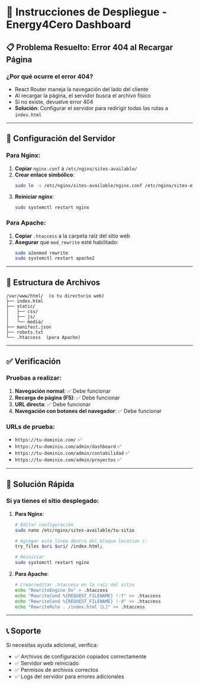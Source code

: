 # 🚀 Instrucciones de Despliegue - Energy4Cero Dashboard

## 📋 **Problema Resuelto: Error 404 al Recargar Página**

### **¿Por qué ocurre el error 404?**
- React Router maneja la navegación del lado del cliente
- Al recargar la página, el servidor busca el archivo físico
- Si no existe, devuelve error 404
- **Solución**: Configurar el servidor para redirigir todas las rutas a `index.html`

---

## 🔧 **Configuración del Servidor**

### **Para Nginx:**
1. **Copiar** `nginx.conf` a `/etc/nginx/sites-available/`
2. **Crear enlace simbólico**:
   ```bash
   sudo ln -s /etc/nginx/sites-available/nginx.conf /etc/nginx/sites-enabled/
   ```
3. **Reiniciar nginx**:
   ```bash
   sudo systemctl restart nginx
   ```

### **Para Apache:**
1. **Copiar** `.htaccess` a la carpeta raíz del sitio web
2. **Asegurar** que `mod_rewrite` esté habilitado:
   ```bash
   sudo a2enmod rewrite
   sudo systemctl restart apache2
   ```

---

## 📁 **Estructura de Archivos**

```
/var/www/html/  (o tu directorio web)
├── index.html
├── static/
│   ├── css/
│   ├── js/
│   └── media/
├── manifest.json
├── robots.txt
└── .htaccess  (para Apache)
```

---

## ✅ **Verificación**

### **Pruebas a realizar:**
1. **Navegación normal**: ✅ Debe funcionar
2. **Recarga de página (F5)**: ✅ Debe funcionar
3. **URL directa**: ✅ Debe funcionar
4. **Navegación con botones del navegador**: ✅ Debe funcionar

### **URLs de prueba:**
- `https://tu-dominio.com/` ✅
- `https://tu-dominio.com/admin/dashboard` ✅
- `https://tu-dominio.com/admin/contabilidad` ✅
- `https://tu-dominio.com/admin/proyectos` ✅

---

## 🚨 **Solución Rápida**

### **Si ya tienes el sitio desplegado:**

1. **Para Nginx**:
   ```bash
   # Editar configuración
   sudo nano /etc/nginx/sites-available/tu-sitio
   
   # Agregar esta línea dentro del bloque location /:
   try_files $uri $uri/ /index.html;
   
   # Reiniciar
   sudo systemctl restart nginx
   ```

2. **Para Apache**:
   ```bash
   # Crear/editar .htaccess en la raíz del sitio
   echo "RewriteEngine On" > .htaccess
   echo "RewriteCond %{REQUEST_FILENAME} !-f" >> .htaccess
   echo "RewriteCond %{REQUEST_FILENAME} !-d" >> .htaccess
   echo "RewriteRule . /index.html [L]" >> .htaccess
   ```

---

## 📞 **Soporte**

Si necesitas ayuda adicional, verifica:
- ✅ Archivos de configuración copiados correctamente
- ✅ Servidor web reiniciado
- ✅ Permisos de archivos correctos
- ✅ Logs del servidor para errores adicionales
